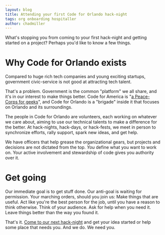 ```yaml
---
layout: blog
title: Attending your first Code for Orlando hack-night
tags: org onboarding hospitaller
author: chadmiller
---
```


What's stopping you from coming to your first hack-night and getting started on a project? Perhaps you'd like to know a few things.

Why Code for Orlando exists
===========================

Compared to huge rich tech companies and young exciting startups, government civic-service is not good at attracting tech talent. 

That's a problem. Government is the common "platform" we all share, and it's in our interest to make things better. Code for America is "[a Peace-Corps for geeks](https://www.ted.com/talks/jennifer_pahlka_coding_a_better_government)", and Code for Orlando is a "brigade" inside it that focuses on Orlando and its surroundings.

The people in Code for Orlando are volunteers, each working on whatever we care about, aiming to use our technical talents to make a difference for the better. At hack-nights, hack-days, or hack-fests, we meet in person to synchronize efforts, rally support, spark new ideas, and get help.

We have officers that help grease the organizational gears, but projects and decisions are not dictated from the top. *You* define what you want to work on. Your active involvement and stewardship of code gives you authority over it.

Get going
=========

Our immediate goal is to get stuff done. Our anti-goal is waiting for permission. Your marching orders, should you join us: Make things that are useful. Act like you're the best person for the job, until you have a reason to think otherwise. Think of your audience. Ask for help when you need it. Leave things better than the way you found it.

That's it. [Come to our next hack-night](http://www.meetup.com/Code-For-Orlando/) and get your idea started or help some place that needs you. And we do. We need you.
